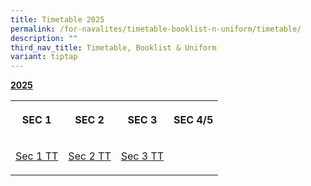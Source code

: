 ```yaml
---
title: Timetable 2025
permalink: /for-navalites/timetable-booklist-n-uniform/timetable/
description: ""
third_nav_title: Timetable, Booklist & Uniform
variant: tiptap
---
```

<p></p>
<p><strong><u>2025</u></strong>
</p>
<table style="minWidth: 100px">
<colgroup>
<col>
<col>
<col>
<col>
</colgroup>
<tbody>
<tr>
<th rowspan="1" colspan="1">
<p><strong>SEC 1</strong>
</p>
</th>
<th rowspan="1" colspan="1">
<p><strong>SEC 2</strong>
</p>
</th>
<th rowspan="1" colspan="1">
<p><strong>SEC 3</strong>
</p>
</th>
<th rowspan="1" colspan="1">
<p><strong>SEC 4/5</strong>
</p>
</th>
</tr>
<tr>
<td rowspan="1" colspan="1">
<p><a href="/files/2025 T1 TT/2025_Sec_1_TT_v1.pdf" rel="noopener nofollow" target="_blank">Sec 1 TT</a>
</p>
</td>
<td rowspan="1" colspan="1">
<p><a href="/files/2025 T1 TT/2025_Sec_2_TT_v1.pdf" rel="noopener nofollow" target="_blank">Sec 2 TT</a>
</p>
</td>
<td rowspan="1" colspan="1">
<p><a href="/files/2025 T1 TT/2025_Sec_3_TT.pdf" rel="noopener nofollow" target="_blank">Sec 3 TT</a>
</p>
</td>
<td rowspan="1" colspan="1">
<p></p>
</td>
</tr>
</tbody>
</table>
<p></p>